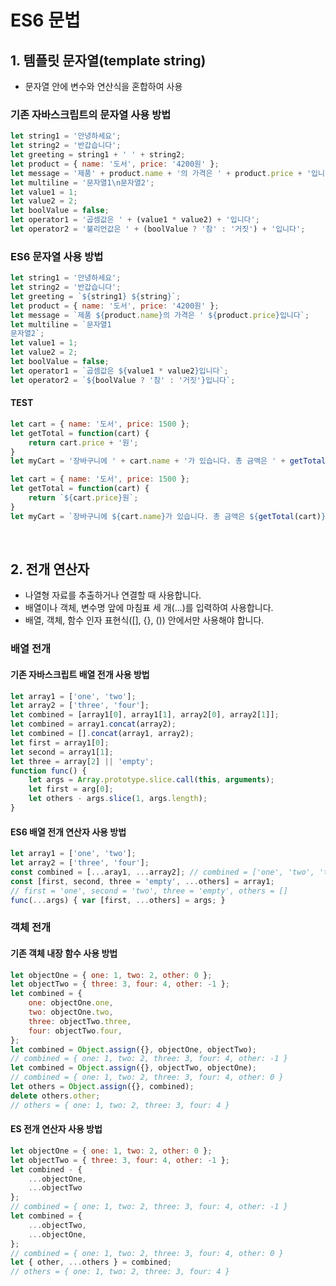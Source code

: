 # ES6 문법

## 1. 템플릿 문자열(template string)

+ 문자열 안에 변수와 연산식을 혼합하여 사용

### 기존 자바스크립트의 문자열 사용 방법

```javascript
let string1 = '안녕하세요';
let string2 = '반갑습니다';
let greeting = string1 + ' ' + string2;
let product = { name: '도서', price: '4200원' };
let message = '제품' + product.name + '의 가격은 ' + product.price + '입니다';
let multiline = '문자열1\n문자열2';
let value1 = 1;
let value2 = 2;
let boolValue = false;
let operator1 = '곱셈값은 ' + (value1 * value2) + '입니다';
let operator2 = '불리언값은 ' + (boolValue ? '참' : '거짓') + '입니다';
```

### ES6 문자열 사용 방법

```javascript
let string1 = '안녕하세요';
let string2 = '반갑습니다';
let greeting = `${string1} ${string}`;
let product = { name: '도서', price: '4200원' };
let message = `제품 ${product.name}의 가격은 ' ${product.price}입니다`;
let multiline = `문자열1
문자열2`;
let value1 = 1;
let value2 = 2;
let boolValue = false;
let operator1 = `곱셈값은 ${value1 * value2}입니다`;
let operator2 = `${boolValue ? '참' : '거짓'}입니다`;
```

#### TEST

```javascript
let cart = { name: '도서', price: 1500 };
let getTotal = function(cart) { 
	return cart.price + '원';
}
let myCart = '장바구니에 ' + cart.name + '가 있습니다. 총 금액은 ' + getTotal(cart) + '입니다.'; 
```

```javascript
let cart = { name: '도서', price: 1500 };
let getTotal = function(cart) { 
    return `${cart.price}원`;
}
let myCart = `장바구니에 ${cart.name}가 있습니다. 총 금액은 ${getTotal(cart)}입니다.`;

```

<br>

## 2. 전개 연산자

+ 나열형 자료를 추출하거나 연결할 때 사용합니다. 
+ 배열이나 객체, 변수명 앞에 마침표 세 개(...)를 입력하여 사용합니다. 
+ 배열, 객체, 함수 인자 표현식([], {}, ()) 안에서만 사용해야 합니다.

### 배열 전개

#### 기존 자바스크립트 배열 전개 사용 방법

```javascript
let array1 = ['one', 'two'];
let array2 = ['three', 'four'];
let combined = [array1[0], array1[1], array2[0], array2[1]];
let combined = array1.concat(array2);
let combined = [].concat(array1, array2);
let first = array1[0];
let second = array1[1];
let three = array[2] || 'empty';
function func() {
    let args = Array.prototype.slice.call(this, arguments);
    let first = arg[0];
    let others - args.slice(1, args.length);
}
```

#### ES6 배열 전개 연산자 사용 방법

```javascript
let array1 = ['one', 'two'];
let array2 = ['three', 'four'];
const combined = [...aray1, ...array2]; // combined = ['one', 'two', 'three', 'four'];
const [first, second, three = 'empty', ...others] = array1;
// first = 'one', second = 'two', three = 'empty', others = []
func(...args) { var [first, ...others] = args; }
```

### 객체 전개

#### 기존 객체 내장 함수 사용 방법

```javascript
let objectOne = { one: 1, two: 2, other: 0 };
let objectTwo = { three: 3, four: 4, other: -1 };
let combined = {
    one: objectOne.one,
    two: objectOne.two,
    three: objectTwo.three,
    four: objectTwo.four,
};
let combined = Object.assign({}, objectOne, objectTwo); 
// combined = { one: 1, two: 2, three: 3, four: 4, other: -1 }
let combined = Object.assign({}, objectTwo, objectOne);
// combined = { one: 1, two: 2, three: 3, four: 4, other: 0 }
let others = Object.assign({}, combined);
delete others.other;
// others = { one: 1, two: 2, three: 3, four: 4 }
```

#### ES 전개 연산자 사용 방법

```javascript
let objectOne = { one: 1, two: 2, other: 0 };
let objectTwo = { three: 3, four: 4, other: -1 };
let combined - {
    ...objectOne,
    ...objectTwo
};
// combined = { one: 1, two: 2, three: 3, four: 4, other: -1 }
let combined = {
    ...objectTwo,
    ...objectOne,
};
// combined = { one: 1, two: 2, three: 3, four: 4, other: 0 }
let { other, ...others } = combined;
// others = { one: 1, two: 2, three: 3, four: 4 }
```

